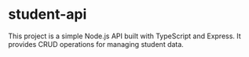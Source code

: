 # student-api
This project is a simple Node.js API built with TypeScript and Express. It provides CRUD operations for managing student data.
